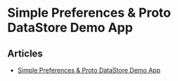 # Simple Preferences & Proto DataStore Demo App

## Articles
- [Simple Preferences & Proto DataStore Demo App](https://vtsen.hashnode.dev/simple-preferences-proto-datastore-demo-app)
